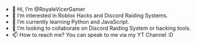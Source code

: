 - 👋 Hi, I’m @RoyaleVicerGamer
- 👀 I’m interested in Roblox Hacks and Discord Raiding Systems.
- 🌱 I’m currently learning Python and JavaScript.
- 💞️ I’m looking to collaborate on Discord Raiding System or hacking tools.
- 📫 How to reach me? You can speak to me via my YT Channel :D

<!---
RoyaleVicerGamer/RoyaleVicerGamer is a ✨ special ✨ repository because its `README.md` (this file) appears on your GitHub profile.
You can click the Preview link to take a look at your changes.
--->
